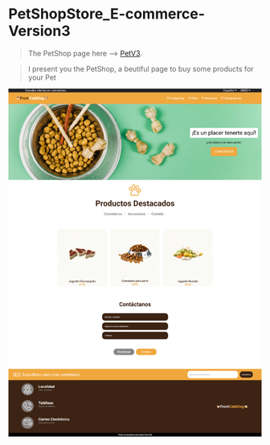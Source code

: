 # PetShopStore_E-commerce-Version3


>The PetShop page here --> [PetV3](https://celfiew.github.io/PetShopStore_E-commerce-Version3/).

> I present you the PetShop, a beutiful page to buy some products for your Pet

![This is an image](https://github.com/celfiew/PetShopStore_E-commerce-Version3/blob/main/img/celfiew.github.io_PetShopStore_E-commerce-Version3_.png)
